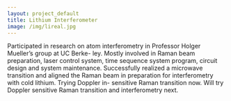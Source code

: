 ```yaml
---
layout: project_default
title: Lithium Interferometer
image: /img/lireal.jpg
---
```

Participated in research on atom interferometry in Professor Holger Mueller’s group at UC Berke- ley. Mostly involved in Raman beam preparation, laser control system, time sequence system program, circuit design and system maintenance. Successfully realized a microwave transition and aligned the Raman beam in preparation for interferometry with cold lithium. Trying Doppler in- sensitive Raman transition now. Will try Doppler sensitive Raman transition and interferometry next.
